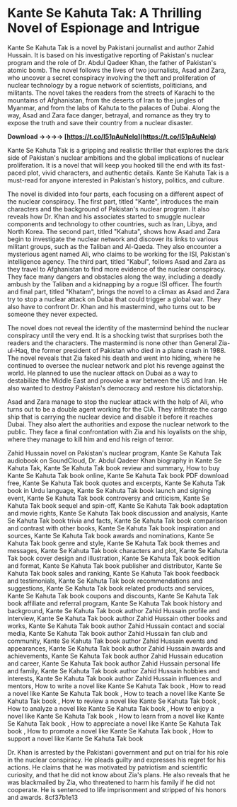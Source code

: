 
 
# Kante Se Kahuta Tak: A Thrilling Novel of Espionage and Intrigue
 
Kante Se Kahuta Tak is a novel by Pakistani journalist and author Zahid Hussain. It is based on his investigative reporting of Pakistan's nuclear program and the role of Dr. Abdul Qadeer Khan, the father of Pakistan's atomic bomb. The novel follows the lives of two journalists, Asad and Zara, who uncover a secret conspiracy involving the theft and proliferation of nuclear technology by a rogue network of scientists, politicians, and militants. The novel takes the readers from the streets of Karachi to the mountains of Afghanistan, from the deserts of Iran to the jungles of Myanmar, and from the labs of Kahuta to the palaces of Dubai. Along the way, Asad and Zara face danger, betrayal, and romance as they try to expose the truth and save their country from a nuclear disaster.
 
**Download ->->->-> [https://t.co/l51pAuNeIq](https://t.co/l51pAuNeIq)**


 
Kante Se Kahuta Tak is a gripping and realistic thriller that explores the dark side of Pakistan's nuclear ambitions and the global implications of nuclear proliferation. It is a novel that will keep you hooked till the end with its fast-paced plot, vivid characters, and authentic details. Kante Se Kahuta Tak is a must-read for anyone interested in Pakistan's history, politics, and culture.

The novel is divided into four parts, each focusing on a different aspect of the nuclear conspiracy. The first part, titled "Kante", introduces the main characters and the background of Pakistan's nuclear program. It also reveals how Dr. Khan and his associates started to smuggle nuclear components and technology to other countries, such as Iran, Libya, and North Korea. The second part, titled "Kahuta", shows how Asad and Zara begin to investigate the nuclear network and discover its links to various militant groups, such as the Taliban and Al-Qaeda. They also encounter a mysterious agent named Ali, who claims to be working for the ISI, Pakistan's intelligence agency. The third part, titled "Kabul", follows Asad and Zara as they travel to Afghanistan to find more evidence of the nuclear conspiracy. They face many dangers and obstacles along the way, including a deadly ambush by the Taliban and a kidnapping by a rogue ISI officer. The fourth and final part, titled "Khatam", brings the novel to a climax as Asad and Zara try to stop a nuclear attack on Dubai that could trigger a global war. They also have to confront Dr. Khan and his mastermind, who turns out to be someone they never expected.

The novel does not reveal the identity of the mastermind behind the nuclear conspiracy until the very end. It is a shocking twist that surprises both the readers and the characters. The mastermind is none other than General Zia-ul-Haq, the former president of Pakistan who died in a plane crash in 1988. The novel reveals that Zia faked his death and went into hiding, where he continued to oversee the nuclear network and plot his revenge against the world. He planned to use the nuclear attack on Dubai as a way to destabilize the Middle East and provoke a war between the US and Iran. He also wanted to destroy Pakistan's democracy and restore his dictatorship.
 
Asad and Zara manage to stop the nuclear attack with the help of Ali, who turns out to be a double agent working for the CIA. They infiltrate the cargo ship that is carrying the nuclear device and disable it before it reaches Dubai. They also alert the authorities and expose the nuclear network to the public. They face a final confrontation with Zia and his loyalists on the ship, where they manage to kill him and end his reign of terror.
 
Zahid Hussain novel on Pakistan's nuclear program,  Kante Se Kahuta Tak audiobook on SoundCloud,  Dr. Abdul Qadeer Khan biography in Kante Se Kahuta Tak,  Kante Se Kahuta Tak book review and summary,  How to buy Kante Se Kahuta Tak book online,  Kante Se Kahuta Tak book PDF download free,  Kante Se Kahuta Tak book quotes and excerpts,  Kante Se Kahuta Tak book in Urdu language,  Kante Se Kahuta Tak book launch and signing event,  Kante Se Kahuta Tak book controversy and criticism,  Kante Se Kahuta Tak book sequel and spin-off,  Kante Se Kahuta Tak book adaptation and movie rights,  Kante Se Kahuta Tak book discussion and analysis,  Kante Se Kahuta Tak book trivia and facts,  Kante Se Kahuta Tak book comparison and contrast with other books,  Kante Se Kahuta Tak book inspiration and sources,  Kante Se Kahuta Tak book awards and nominations,  Kante Se Kahuta Tak book genre and style,  Kante Se Kahuta Tak book themes and messages,  Kante Se Kahuta Tak book characters and plot,  Kante Se Kahuta Tak book cover design and illustration,  Kante Se Kahuta Tak book edition and format,  Kante Se Kahuta Tak book publisher and distributor,  Kante Se Kahuta Tak book sales and ranking,  Kante Se Kahuta Tak book feedback and testimonials,  Kante Se Kahuta Tak book recommendations and suggestions,  Kante Se Kahuta Tak book related products and services,  Kante Se Kahuta Tak book coupons and discounts,  Kante Se Kahuta Tak book affiliate and referral program,  Kante Se Kahuta Tak book history and background,  Kante Se Kahuta Tak book author Zahid Hussain profile and interview,  Kante Se Kahuta Tak book author Zahid Hussain other books and works,  Kante Se Kahuta Tak book author Zahid Hussain contact and social media,  Kante Se Kahuta Tak book author Zahid Hussain fan club and community,  Kante Se Kahuta Tak book author Zahid Hussain events and appearances,  Kante Se Kahuta Tak book author Zahid Hussain awards and achievements,  Kante Se Kahuta Tak book author Zahid Hussain education and career,  Kante Se Kahuta Tak book author Zahid Hussain personal life and family,  Kante Se Kahuta Tak book author Zahid Hussain hobbies and interests,  Kante Se Kahuta Tak book author Zahid Hussain influences and mentors,  How to write a novel like Kante Se Kahuta Tak book ,  How to read a novel like Kante Se Kahuta Tak book ,  How to teach a novel like Kante Se Kahuta Tak book ,  How to review a novel like Kante Se Kahuta Tak book ,  How to analyze a novel like Kante Se Kahuta Tak book ,  How to enjoy a novel like Kante Se Kahuta Tak book ,  How to learn from a novel like Kante Se Kahuta Tak book ,  How to appreciate a novel like Kante Se Kahuta Tak book ,  How to promote a novel like Kante Se Kahuta Tak book ,  How to support a novel like Kante Se Kahuta Tak book
 
Dr. Khan is arrested by the Pakistani government and put on trial for his role in the nuclear conspiracy. He pleads guilty and expresses his regret for his actions. He claims that he was motivated by patriotism and scientific curiosity, and that he did not know about Zia's plans. He also reveals that he was blackmailed by Zia, who threatened to harm his family if he did not cooperate. He is sentenced to life imprisonment and stripped of his honors and awards.
 8cf37b1e13
 
